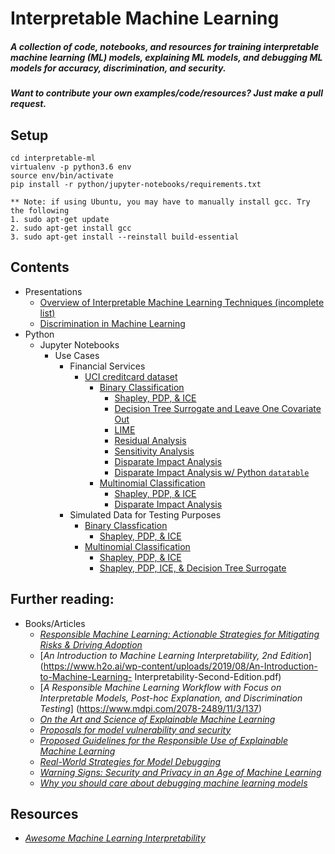 # Interpretable Machine Learning

##### **A collection of code, notebooks, and resources for training interpretable machine learning (ML) models, explaining ML models, and debugging ML models for accuracy, discrimination, and security.**

##### **Want to contribute your own examples/code/resources?** Just make a pull request.

## Setup
```
cd interpretable-ml
virtualenv -p python3.6 env
source env/bin/activate
pip install -r python/jupyter-notebooks/requirements.txt

** Note: if using Ubuntu, you may have to manually install gcc. Try the following 
1. sudo apt-get update
2. sudo apt-get install gcc
3. sudo apt-get install --reinstall build-essential
```
## Contents 
* Presentations
	* [Overview of Interpretable Machine Learning Techniques (incomplete list)](https://github.com/navdeep-G/interpretable-ml/tree/master/iml_tex/interpretable_ml.pdf)
	* [Discrimination in Machine Learning](https://github.com/navdeep-G/interpretable-ml/tree/master/fair_ml_tex/fair_mli.pdf)
* Python
	- 	Jupyter Notebooks
		- Use Cases
  			- Financial Services
  				- [UCI creditcard dataset](https://archive.ics.uci.edu/ml/datasets/default+of+credit+card+clients) 
  					- [Binary Classification](https://github.com/navdeep-G/interpretable-ml/tree/master/python/jupyter-notebooks/credit/binomial)
  						- [Shapley, PDP, & ICE](https://github.com/navdeep-G/interpretable-ml/blob/master/python/jupyter-notebooks/credit/binomial/xgb_credit_binary_shap_pdp_ice.ipynb)
  						- [Decision Tree Surrogate and Leave One Covariate Out](https://github.com/navdeep-G/interpretable-ml/blob/master/python/jupyter-notebooks/credit/binomial/dt_surrogate_loco.ipynb)
  						- [LIME](https://github.com/navdeep-G/interpretable-ml/blob/master/python/jupyter-notebooks/credit/binomial/lime.ipynb)
  						- [Residual Analysis](https://github.com/navdeep-G/interpretable-ml/blob/master/python/jupyter-notebooks/credit/binomial/debugging_resid_analysis_redux.ipynb)
  						- [Sensitivity Analysis](https://github.com/navdeep-G/interpretable-ml/blob/master/python/jupyter-notebooks/credit/binomial/debugging_sens_analysis_redux.ipynb)
  						- [Disparate Impact Analysis](https://github.com/navdeep-G/interpretable-ml/blob/master/python/jupyter-notebooks/credit/binomial/dia.ipynb)
  						- [Disparate Impact Analysis w/ Python `datatable`](https://github.com/navdeep-G/interpretable-ml/blob/master/python/jupyter-notebooks/credit/binomial/dia_with_datatable.ipynb)
					- [Multinomial Classification](https://github.com/navdeep-G/interpretable-ml/tree/master/python/jupyter-notebooks/credit/multinomial)
						- [Shapley, PDP, & ICE](https://github.com/navdeep-G/interpretable-ml/blob/master/python/jupyter-notebooks/credit/multinomial/xgb_credit_multinomial_shap_pdp_ice.ipynb)
						- [Disparate Impact Analysis](https://github.com/navdeep-G/interpretable-ml/blob/master/python/jupyter-notebooks/credit/multinomial/dia_multinomial.ipynb)
			- Simulated Data for Testing Purposes
				- [Binary Classfication](https://github.com/navdeep-G/interpretable-ml/tree/master/python/jupyter-notebooks/simulated/binomial)
					- [Shapley, PDP, & ICE](https://github.com/navdeep-G/interpretable-ml/blob/master/python/jupyter-notebooks/simulated/binomial/xgb_simulated_binomial_shap_pdp_ice.ipynb)
				- [Multinomial Classification]()
					- [Shapley, PDP, & ICE](https://github.com/navdeep-G/interpretable-ml/blob/master/python/jupyter-notebooks/simulated/multinomial/xgb_simulated_multinomial_shap_pdp_ice.ipynb)
					- [Shapley, PDP, ICE, & Decision Tree Surrogate](https://github.com/navdeep-G/interpretable-ml/blob/master/python/jupyter-notebooks/simulated/multinomial/xgb_simulated_multinomial_shap_pdp_ice_DT.ipynb)

## Further reading:
* Books/Articles
	* [*Responsible Machine Learning:
	Actionable Strategies for Mitigating Risks & Driving Adoption*](https://www.h2o.ai/resources/ebook/responsible-machine-learning/)
	* [*An Introduction to Machine Learning Interpretability, 2nd Edition*](https://www.h2o.ai/wp-content/uploads/2019/08/An-Introduction-to-Machine-Learning-	  Interpretability-Second-Edition.pdf)
	* [*A Responsible Machine Learning Workflow with Focus on Interpretable Models, Post-hoc Explanation, and Discrimination Testing*]	(https://www.mdpi.com/2078-2489/11/3/137)
	* [*On the Art and Science of Explainable Machine Learning*](https://arxiv.org/pdf/1810.02909.pdf)
	* [*Proposals for model vulnerability and security*](https://www.oreilly.com/ideas/proposals-for-model-vulnerability-and-security)
	* [*Proposed Guidelines for the Responsible Use of Explainable Machine Learning*](https://arxiv.org/pdf/1906.03533.pdf)
	* [*Real-World Strategies for Model Debugging*](https://medium.com/@jphall_22520/strategies-for-model-debugging-aa822f1097ce)
	* [*Warning Signs: Security and Privacy in an Age of Machine Learning*](https://fpf.org/wp-content/uploads/2019/09/FPF_WarningSigns_Report.pdf)
	* [*Why you should care about debugging machine learning models*](https://www.oreilly.com/radar/why-you-should-care-about-debugging-machine-learning-models/)

## Resources
* [*Awesome Machine Learning Interpretability*](https://github.com/jphall663/awesome-machine-learning-interpretability)
